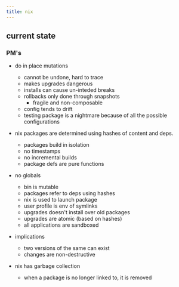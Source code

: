 ```yaml
---
title: nix
---
```


## current state

### PM's

* do in place mutations
  * cannot be undone, hard to trace
  * makes upgrades dangerous
  * installs can cause un-inteded breaks
  * rollbacks only done through snapshots
      * fragile and non-composable
  * config tends to drift
  * testing package is a nightmare because of all the possible configurations


* nix packages are determined using hashes of content and deps.
  * packages build in isolation
  * no timestamps
  * no incremental builds
  * package defs are pure functions
* no globals
  * bin is mutable
  * packages refer to deps using hashes
  * nix is used to launch package
  * user profile is env of symlinks
  * upgrades doesn't install over old packages
  * upgrades are atomic (based on hashes)
  * all applications are sandboxed

* implications
  * two versions of the same can exist
  * changes are non-destructive

* nix has garbage collection
  * when a package is no longer linked to, it is removed
